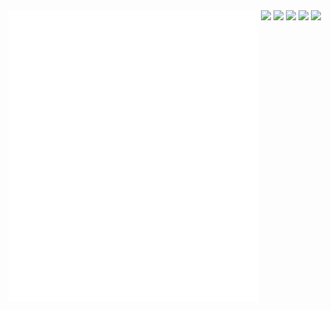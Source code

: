 

<div align = "right">
  <img align = "left" width = "400" src="https://github.com/sme-ek/test/blob/master/generated/overview.svg">
    <img align = "left" width = "400" src = "https://raw.githubusercontent.com/sme-ek/test/master/generated/languages.svg">  
  <div align = "center">
    <img src="https://img.shields.io/badge/Rust-white?style=for-the-badge&logo=rust&logoColor=black">
    <img src="https://img.shields.io/badge/C-white?style=for-the-badge&logo=c&logoColor=black">
    <img src="https://img.shields.io/badge/Debian-white?style=for-the-badge&logo=debian&logoColor=black">
    <img src="https://img.shields.io/badge/freeBSD-white?style=for-the-badge&logo=freeBSD&logoColor=black">
    <img src="https://img.shields.io/badge/mac%20os-white?style=for-the-badge&logo=apple&logoColor=black">
  </div>
  </div>
